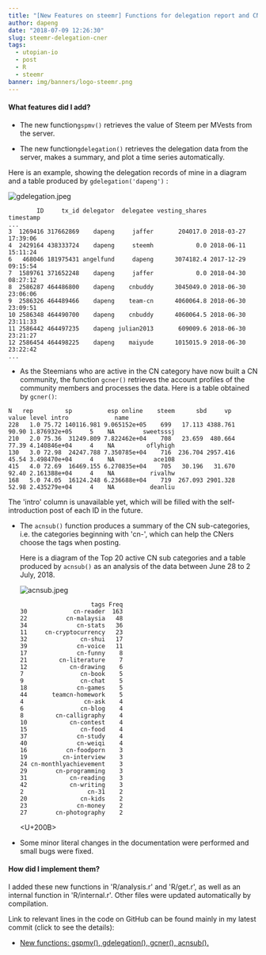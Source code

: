 ```yaml
---
title: "[New Features on steemr] Functions for delegation report and CNer report!"
author: dapeng
date: "2018-07-09 12:26:30"
slug: steemr-delegation-cner
tags: 
  - utopian-io
  - post
  - R
  - steemr
banner: img/banners/logo-steemr.png
---
```


#### What features did I add?

- The new function`gspmv()` retrieves the value of Steem per MVests from the server. 


- The new function`gdelegation()` retrieves the delegation data from the server, makes a summary, and plot a time series automatically. 

<!--more-->

Here is an example, showing the delegation records of mine in a diagram and a table produced by `gdelegation('dapeng')` :

![gdelegation.jpeg](https://cdn.steemitimages.com/DQmY3H5SBNzHeqNqThbTBfngxocYTwWJkWAAPMLy89xZmUE/gdelegation.jpeg)

```
        ID     tx_id delegator  delegatee vesting_shares           timestamp
...
3  1269416 317662869    dapeng     jaffer       204017.0 2018-03-27 17:39:06
4  2429164 438333724    dapeng     steemh            0.0 2018-06-11 15:11:24
6   468046 181975431 angelfund     dapeng      3074182.4 2017-12-29 09:15:54
7  1589761 371652248    dapeng     jaffer            0.0 2018-04-30 08:27:12
8  2586287 464486800    dapeng    cnbuddy      3045049.0 2018-06-30 23:06:06
9  2586326 464489466    dapeng    team-cn      4060064.8 2018-06-30 23:09:51
10 2586348 464490700    dapeng    cnbuddy      4060064.5 2018-06-30 23:11:33
11 2586442 464497235    dapeng julian2013       609009.6 2018-06-30 23:21:27
12 2586454 464498225    dapeng    maiyude      1015015.9 2018-06-30 23:22:42
...
```

- As the Steemians who are active in the CN category have now built a CN community, the function `gcner()` retrieves the account profiles of the community members  and processes the data. Here is a table obtained by `gcner()`:

```
N   rep         sp          esp online    steem      sbd     vp        value level intro             name
228   1.0 75.72 140116.981 9.065152e+05    699   17.113 4388.761  90.90 1.876932e+05     5    NA        sweetsssj
210   2.0 75.36  31249.809 7.822462e+04    708   23.659  480.664  77.39 4.140846e+04     4    NA         oflyhigh
130   3.0 72.98  24247.788 7.350785e+04    716  236.704 2957.416  45.54 3.498470e+04     4    NA           ace108
415   4.0 72.69  16469.155 6.270835e+04    705   30.196   31.670  92.40 2.161388e+04     4    NA          rivalhw
168   5.0 74.05  16124.248 6.236688e+04    719  267.093 2901.328  52.98 2.435279e+04     4    NA          deanliu
```

The 'intro' column is unavailable yet, which will be filled with the self-introduction post of each ID in the future.

- The `acnsub()` function produces a summary of the CN sub-categories, i.e. the categories beginning with 'cn-', which can help the CNers choose the tags when posting. 


  Here is a diagram of the Top 20 active CN sub categories and a table produced by `acnsub()` as an analysis of the data between June 28 to 2 July, 2018.

  ![acnsub.jpeg](https://cdn.steemitimages.com/DQmSaqJ1YDDu1ttMFC18GLR1G9dpLUJte4TEqg4o4G2AVTD/acnsub.jpeg)

  ```
                      tags Freq
  30             cn-reader  163
  22           cn-malaysia   48
  34              cn-stats   36
  11     cn-cryptocurrency   23
  32               cn-shui   17
  39              cn-voice   11
  17              cn-funny    8
  21         cn-literature    7
  12            cn-drawing    6
  7                cn-book    5
  9                cn-chat    5
  18              cn-games    5
  44       teamcn-homework    5
  4                 cn-ask    4
  6                cn-blog    4
  8         cn-calligraphy    4
  10            cn-contest    4
  15               cn-food    4
  37              cn-study    4
  40              cn-weiqi    4
  16           cn-foodporn    3
  19          cn-interview    3
  24 cn-monthlyachievement    3
  29        cn-programming    3
  31            cn-reading    3
  42            cn-writing    3
  2                  cn-31    2
  20               cn-kids    2
  23              cn-money    2
  27        cn-photography    2
  ```

  <U+200B>

- Some minor literal changes in the documentation were performed and small bugs were fixed.

#### How did I implement them?

I added these new functions in  'R/analysis.r'  and 'R/get.r', as well as an internal function in 'R/internal.r'. Other files were updated automatically by compilation. 

Link to relevant lines in the code on GitHub can be found mainly in my latest commit (click to see the details):

- [New functions: gspmv(), gdelegation(), gcner(), acnsub().](https://github.com/pzhaonet/steemr/commit/7d976f17c1fb657821cb281aabc4916d784dfb3e)


